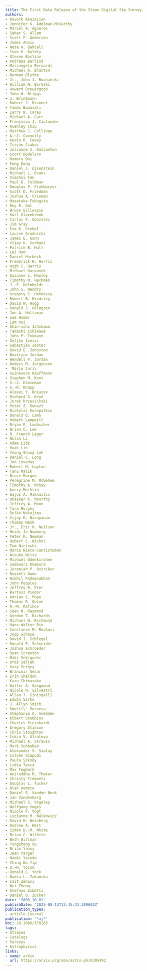 ```yaml
---
title: The First Data Release of the Sloan Digital Sky Survey
authors:
- Kevork Abazajian
- Jennifer K. Adelman-McCarthy
- Marcel A. Agüeros
- Sahar S. Allam
- Scott F. Anderson
- James Annis
- Neta A. Bahcall
- Ivan K. Baldry
- Steven Bastian
- Andreas Berlind
- Mariangela Bernardi
- Michael R. Blanton
- Norman Blythe
- Jr., John J. Bochanski
- William N. Boroski
- Howard Brewington
- John W. Briggs
- J. Brinkmann
- Robert J. Brunner
- Tamás Budavári
- Larry N. Carey
- Michael A. Carr
- Francisco J. Castander
- Kuenley Chiu
- Matthew J. Collinge
- A.~J. Connolly
- Kevin R. Covey
- István Csabai
- Julianne J. Dalcanton
- Scott Dodelson
- Mamoru Doi
- Feng Dong
- Daniel J. Eisenstein
- Michael L. Evans
- Xiaohui Fan
- Paul D. Feldman
- Douglas P. Finkbeiner
- Scott D. Friedman
- Joshua A. Frieman
- Masataka Fukugita
- Roy R. Gal
- Bruce Gillespie
- Karl Glazebrook
- Carlos F. Gonzalez
- Jim Gray
- Eva K. Grebel
- Lauren Grodnicki
- James E. Gunn
- Vijay K. Gurbani
- Patrick B. Hall
- Lei Hao
- Daniel Harbeck
- Frederick H. Harris
- Hugh C. Harris
- Michael Harvanek
- Suzanne L. Hawley
- Timothy M. Heckman
- J.~F. Helmboldt
- John S. Hendry
- Gregory S. Hennessy
- Robert B. Hindsley
- David W. Hogg
- Donald J. Holmgren
- Jon A. Holtzman
- Lee Homer
- Lam Hui
- Shin-ichi Ichikawa
- Takashi Ichikawa
- John P. Inkmann
- Željko Ivezić
- Sebastian Jester
- David E. Johnston
- Beatrice Jordan
- Wendell P. Jordan
- Anders M. Jorgensen
- ́ Mario Juri\
- Guinevere Kauffmann
- Stephen M. Kent
- S.~J. Kleinman
- G.~R. Knapp
- Alexei Y. Kniazev
- Richard G. Kron
- Jurek Krzesi\ŉski
- Peter Z. Kunszt
- Nickolai Kuropatkin
- Donald Q. Lamb
- Hubert Lampeitl
- Bryan E. Laubscher
- Brian C. Lee
- R. French Leger
- Nolan Li
- Adam Lidz
- Huan Lin
- Yeong-Shang Loh
- Daniel C. Long
- Jon Loveday
- Robert H. Lupton
- Tanu Malik
- Bruce Margon
- Peregrine M. McGehee
- Timothy A. McKay
- Avery Meiksin
- Gajus A. Miknaitis
- Bhasker K. Moorthy
- Jeffrey A. Munn
- Tara Murphy
- Reiko Nakajima
- Vijay K. Narayanan
- Thomas Nash
- Jr., Eric H. Neilsen
- Heidi Jo Newberg
- Peter R. Newman
- Robert C. Nichol
- Tom Nicinski
- Maria Nieto-Santisteban
- Atsuko Nitta
- Michael Odenkirchen
- Sadanori Okamura
- Jeremiah P. Ostriker
- Russell Owen
- Nikhil Padmanabhan
- John Peoples
- Jeffrey R. Pier
- Bartosz Pindor
- Adrian C. Pope
- Thomas R. Quinn
- R.~R. Rafikov
- Sean N. Raymond
- Gordon T. Richards
- Michael W. Richmond
- Hans-Walter Rix
- Constance M. Rockosi
- Joop Schaye
- David J. Schlegel
- Donald P. Schneider
- Joshua Schroeder
- Ryan Scranton
- Maki Sekiguchi
- Uroš Seljak
- Gary Sergey
- Branimir Sesar
- Erin Sheldon
- Kazu Shimasaku
- Walter A. Siegmund
- Nicole M. Silvestri
- Allan J. Sinisgalli
- Edwin Sirko
- J. Allyn Smith
- Smolči\' ́Vernesa
- Stephanie A. Snedden
- Albert Stebbins
- Charles Steinhardt
- Gregory Stinson
- Chris Stoughton
- Iskra V. Strateva
- Michael A. Strauss
- Mark SubbaRao
- Alexander S. Szalay
- István Szapudi
- Paula Szkody
- Lidia Tasca
- Max Tegmark
- Aniruddha R. Thakar
- Christy Tremonti
- Douglas L. Tucker
- Alan Uomoto
- Daniel E. Vanden Berk
- Jan Vandenberg
- Michael S. Vogeley
- Wolfgang Voges
- Nicole P. Vogt
- Lucianne M. Walkowicz
- David H. Weinberg
- Andrew A. West
- Simon D.~M. White
- Brian C. Wilhite
- Beth Willman
- Yongzhong Xu
- Brian Yanny
- Jean Yarger
- Naoki Yasuda
- Ching-Wa Yip
- D.~R. Yocum
- Donald G. York
- Nadia L. Zakamska
- Idit Zehavi
- Wei Zheng
- Stefano Zibetti
- Daniel B. Zucker
date: '2003-10-01'
publishDate: '2025-08-13T13:45:23.309602Z'
publication_types:
- article-journal
publication: '*aj*'
doi: 10.1086/378165
tags:
- Atlases
- Catalogs
- Surveys
- Astrophysics
links:
- name: arXiv
  url: https://arxiv.org/abs/astro-ph/0305492
---
```

